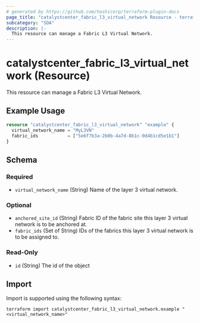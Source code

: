 ```yaml
---
# generated by https://github.com/hashicorp/terraform-plugin-docs
page_title: "catalystcenter_fabric_l3_virtual_network Resource - terraform-provider-catalystcenter"
subcategory: "SDA"
description: |-
  This resource can manage a Fabric L3 Virtual Network.
---
```


# catalystcenter_fabric_l3_virtual_network (Resource)

This resource can manage a Fabric L3 Virtual Network.

## Example Usage

```terraform
resource "catalystcenter_fabric_l3_virtual_network" "example" {
  virtual_network_name = "MyL3VN"
  fabric_ids           = ["5e6f7b3a-2b0b-4a7d-8b1c-0d4b1cd5e1b1"]
}
```

<!-- schema generated by tfplugindocs -->
## Schema

### Required

- `virtual_network_name` (String) Name of the layer 3 virtual network.

### Optional

- `anchored_site_id` (String) Fabric ID of the fabric site this layer 3 virtual network is to be anchored at.
- `fabric_ids` (Set of String) IDs of the fabrics this layer 3 virtual network is to be assigned to.

### Read-Only

- `id` (String) The id of the object

## Import

Import is supported using the following syntax:

```shell
terraform import catalystcenter_fabric_l3_virtual_network.example "<virtual_network_name>"
```
